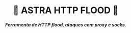 <div align=center>
 
# 🚀 ASTRA HTTP FLOOD 🚀


##### Ferramenta de HTTP flood, ataques com proxy e socks.

